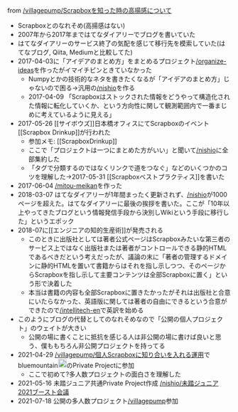 
from [/villagepump/Scrapboxを知った時の高揚感について](https://scrapbox.io/villagepump/Scrapboxを知った時の高揚感について)
- Scrapboxとのなれそめ(高揚感はない)
- 2007年から2017年まではてなダイアリーでブログを書いていた
- はてなダイアリーのサービス終了の気配を感じて移行先を模索していた(はてなブログ, Qiita, Mediumと比較してた)
- 2017-04-03に「アイデアのまとめ方」をまとめるプロジェクト[/organize-ideas](https://scrapbox.io/organize-ideas)を作ったがイマイチピンときていなかった
    - Numpyとかの技術的なネタを書きたくなるが「アイデアのまとめ方」じゃないので困る→汎用の[/nishio](https://scrapbox.io/nishio)を作る
    - 2017-04-09 「Scrapboxはストックされた情報をどうやって構造化された情報に転化していくか、という方向性に関して観測範囲内で一番まじめに考えているように見える」
- 2017-05-26 [[サイボウズ]]日本橋オフィスにてScrapboxのイベント[[Scrapbox Drinkup]]が行われた
    - 参加メモ: [[ScrapboxDrinkup]]
    - ここで「プロジェクトは一つにまとめた方がいい」と聞いて[/nishio](https://scrapbox.io/nishio)に全部集約した
    - 「タグで分類するのではなくリンクで道をつなぐ」などのいくつかのコツを理解した→2017-05-31 [[Scrapboxベストプラクティス]]を書いた
- 2017-06-04 [/mitou-meikan](https://scrapbox.io/mitou-meikan)を作った
- 2018-03-07 はてなダイアリーが1年間まったく更新されず、[/nishio](https://scrapbox.io/nishio)が1000ページを超えた。はてなダイアリーに最後の挨拶を書いた。ここが「10年以上やってきたブログという情報発信手段から決別しWikiという手段に移行した」というエポック
- 2018-07に[[エンジニアの知的生産術]]が発売される
    - このときに出版社としては著者公式ページはScrapboxみたいな第三者のサービス上ではなく出版社または著者がコントロールできる静的HTMLであるべきだという考えだったが、議論の末に「著者の管理するドメインに静的HTMLを置いて書籍からはそれを指し示しつつ、そのページからScrapboxを指し示して主要コンテンツは全部Scrapboxに置く」という形で決着した
    - 本当は書籍の内容も全部Scrapboxに置きたかったがそれは出版社と合意にいたらなかった、英語版に関しては著者の自由にできるという合意ができたので[/intellitech-en](https://scrapbox.io/intellitech-en)で英訳を始める
- このようにブログの代替としてのなれそめなので「公開の個人プロジェクト」のウェイトが大きい
    - 公開の場に書くことに抵抗を感じる人は非公開の場に書けば良いと思う、僕ももちろん非公開プロジェクトを持ってる
- 2021-04-29 [/villagepump/個人Scrapboxに知り合いを入れる運用](https://scrapbox.io/villagepump/個人Scrapboxに知り合いを入れる運用)でbluemountain<img src='https://scrapbox.io/api/pages/villagepump/bluemountain/icon' alt='/villagepump/bluemountain.icon' height="19.5"/>のPrivate Projectに参加
    - ここで初めて?多人数プロジェクトの面白さを理解した
- 2021-05-16 未踏ジュニア共通Private Project作成 [/nishio/未踏ジュニア2021ブースト会議](https://scrapbox.io/nishio/未踏ジュニア2021ブースト会議)
- 2021-07-18 公開の多人数プロジェクト[/villagepump](https://scrapbox.io/villagepump)参加
